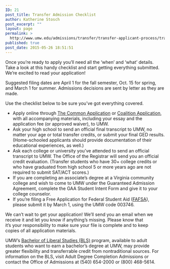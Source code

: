 ```yaml
---
ID: 21
post_title: Transfer Admission Checklist
author: Katherine Stosch
post_excerpt: ""
layout: page
permalink: >
  http://www.umw.edu/admissions/transfer/transfer-applicant-process/transfer-applicant-checklist/
published: true
post_date: 2015-05-26 18:51:51
---
```

Once you’re ready to apply you’ll need all the ‘when’ and ‘what’ details. Take a look at this handy checklist and start getting everything submitted. We’re excited to read your application!

Suggested filing dates are April 1 for the fall semester, Oct. 15 for spring, and March 1 for summer. Admissions decisions are sent by letter as they are made.

Use the checklist below to be sure you’ve got everything covered.
<ul>
 	<li>Apply online through <a href="https://www.commonapp.org/Login">The Common Application</a> or <a href="http://Mycoalition.com">Coalition Application</a>, with all accompanying materials, including your essay and the application fee (or approved waiver), to UMW.</li>
 	<li>Ask your high school to send an official final transcript to UMW, no matter your age or total transfer credits, or submit your final GED results. (Home-schooled applicants should provide documentation of their educational experiences, as well.)</li>
 	<li>Ask each college or university you’ve attended to send an official transcript to UMW. The Office of the Registrar will send you an official credit evaluation. (Transfer students who have 30+ college credits or who have graduated from high school 5 or more years ago are not required to submit SAT/ACT scores.)</li>
 	<li>If you are completing an associate’s degree at a Virginia community college and wish to come to UMW under the Guaranteed Admission Agreement, complete the GAA Student Intent Form and give it to your college counselor.</li>
 	<li>If you’re filing a Free Application for Federal Student Aid (<a href="https://fafsa.ed.gov/">FAFSA</a>), please submit it by March 1, using the UMW code 003746.</li>
</ul>
We can’t wait to get your application! We’ll send you an email when we receive it and let you know if anything’s missing. Please know that it’s your responsibility to make sure your file is complete and to keep copies of all application materials.

UMW’s <a href="http://cas.umw.edu/bls/">Bachelor of Liberal Studies (BLS)</a> program, available to adult students who want to earn a bachelor’s degree at UMW, may provide greater flexibility and transferrable credit from nontraditional sources. For information on the BLS, visit Adult Degree Completion Admissions or contact the Office of Admissions at (540) 654-2000 or (800) 468-5614.